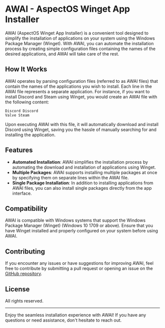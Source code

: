 # AWAI - AspectOS Winget App Installer

AWAI (AspectOS Winget App Installer) is a convenient tool designed to simplify the installation of applications on your system using the Windows Package Manager (Winget). With AWAI, you can automate the installation process by creating simple configuration files containing the names of the desired applications, and AWAI will take care of the rest.

## How It Works

AWAI operates by parsing configuration files (referred to as AWAI files) that contain the names of the applications you wish to install. Each line in the AWAI file represents a separate application. For instance, if you want to install Discord and Steam using Winget, you would create an AWAI file with the following content:

```
Discord Discord
Valve Steam
```

Upon executing AWAI with this file, it will automatically download and install Discord using Winget, saving you the hassle of manually searching for and installing the application.

## Features

- **Automated Installation**: AWAI simplifies the installation process by automating the download and installation of applications using Winget.
- **Multiple Packages**: AWAI supports installing multiple packages at once by specifying them on separate lines within the AWAI file.
- **Single Package Installation**: In addition to installing applications from AWAI files, you can also install single packages directly from the app interface.

## Compatibility

AWAI is compatible with Windows systems that support the Windows Package Manager (Winget) (Windows 10 1709 or above). Ensure that you have Winget installed and properly configured on your system before using AWAI.

## Contributing

If you encounter any issues or have suggestions for improving AWAI, feel free to contribute by submitting a pull request or opening an issue on the [GitHub repository](https://github.com/example/awai).

## License

All rights reserved.

---

Enjoy the seamless installation experience with AWAI! If you have any questions or need assistance, don't hesitate to reach out.
